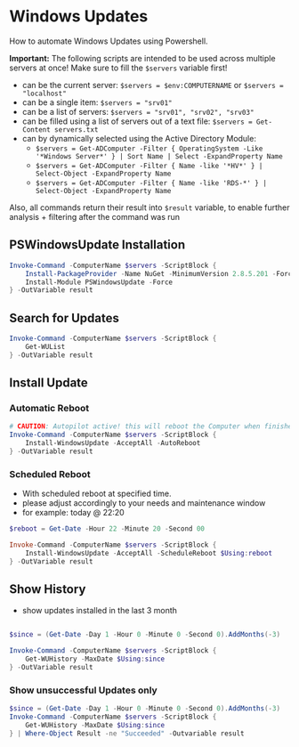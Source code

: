 # Windows Updates

How to automate Windows Updates using Powershell.

**Important:** The following scripts are intended to be used across multiple servers at once!
Make sure to fill the `$servers` variable first!

- can be the current server: `$servers = $env:COMPUTERNAME` or `$servers = "localhost"`
- can be a single item: `$servers = "srv01"`
- can be a list of servers: `$servers = "srv01", "srv02", "srv03"`
- can be filled using a list of servers out of a text file: `$servers = Get-Content servers.txt`
- can by dynamically selected using the Active Directory Module:
  - `$servers = Get-ADComputer -Filter { OperatingSystem -Like '*Windows Server*' } | Sort Name | Select -ExpandProperty Name`
  - `$servers = Get-ADComputer -Filter { Name -like '*HV*' } | Select-Object -ExpandProperty Name`
  - `$servers = Get-ADComputer -Filter { Name -like 'RDS-*' } | Select-Object -ExpandProperty Name`

Also, all commands return their result into `$result` variable, to enable further analysis + filtering after the command was run

## PSWindowsUpdate Installation

```powershell
Invoke-Command -ComputerName $servers -ScriptBlock {
    Install-PackageProvider -Name NuGet -MinimumVersion 2.8.5.201 -Force
    Install-Module PSWindowsUpdate -Force
} -OutVariable result
```

## Search for Updates

```powershell
Invoke-Command -ComputerName $servers -ScriptBlock {
    Get-WUList
} -OutVariable result
```

## Install Update

### Automatic Reboot

```powershell
# CAUTION: Autopilot active! this will reboot the Computer when finished
Invoke-Command -ComputerName $servers -ScriptBlock {
    Install-WindowsUpdate -AcceptAll -AutoReboot
} -OutVariable result
```

### Scheduled Reboot

- With scheduled reboot at specified time.
- please adjust accordingly to your needs and maintenance window
- for example: today @ 22:20

```powershell
$reboot = Get-Date -Hour 22 -Minute 20 -Second 00

Invoke-Command -ComputerName $servers -ScriptBlock {
    Install-WindowsUpdate -AcceptAll -ScheduleReboot $Using:reboot
} -OutVariable result
```

## Show History

- show updates installed in the last 3 month

```powershell

$since = (Get-Date -Day 1 -Hour 0 -Minute 0 -Second 0).AddMonths(-3)

Invoke-Command -ComputerName $servers -ScriptBlock {
    Get-WUHistory -MaxDate $Using:since
} -OutVariable result
```

### Show unsuccessful Updates only

```powershell
$since = (Get-Date -Day 1 -Hour 0 -Minute 0 -Second 0).AddMonths(-3)
Invoke-Command -ComputerName $servers -ScriptBlock {
    Get-WUHistory -MaxDate $Using:since
} | Where-Object Result -ne "Succeeded" -Outvariable result
```
